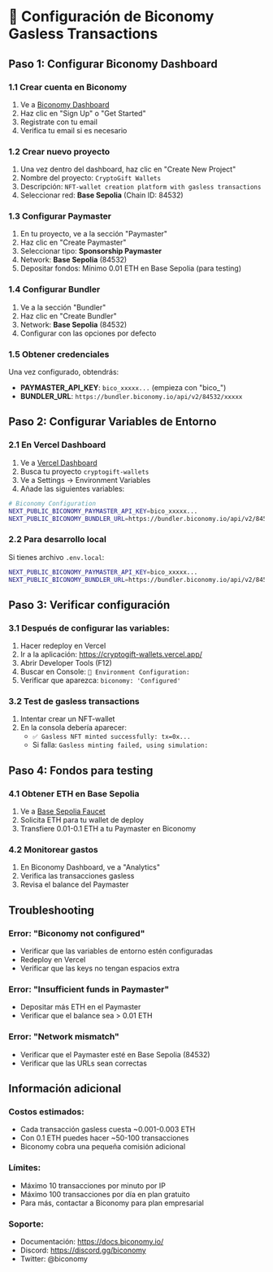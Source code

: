 # 🚀 Configuración de Biconomy Gasless Transactions

## Paso 1: Configurar Biconomy Dashboard

### 1.1 Crear cuenta en Biconomy
1. Ve a [Biconomy Dashboard](https://dashboard.biconomy.io/)
2. Haz clic en "Sign Up" o "Get Started"
3. Registrate con tu email
4. Verifica tu email si es necesario

### 1.2 Crear nuevo proyecto
1. Una vez dentro del dashboard, haz clic en "Create New Project"
2. Nombre del proyecto: `CryptoGift Wallets`
3. Descripción: `NFT-wallet creation platform with gasless transactions`
4. Seleccionar red: **Base Sepolia** (Chain ID: 84532)

### 1.3 Configurar Paymaster
1. En tu proyecto, ve a la sección "Paymaster"
2. Haz clic en "Create Paymaster"
3. Seleccionar tipo: **Sponsorship Paymaster**
4. Network: **Base Sepolia** (84532)
5. Depositar fondos: Mínimo 0.01 ETH en Base Sepolia (para testing)

### 1.4 Configurar Bundler
1. Ve a la sección "Bundler"
2. Haz clic en "Create Bundler"
3. Network: **Base Sepolia** (84532)
4. Configurar con las opciones por defecto

### 1.5 Obtener credenciales
Una vez configurado, obtendrás:
- **PAYMASTER_API_KEY**: `bico_xxxxx...` (empieza con "bico_")
- **BUNDLER_URL**: `https://bundler.biconomy.io/api/v2/84532/xxxxx`

## Paso 2: Configurar Variables de Entorno

### 2.1 En Vercel Dashboard
1. Ve a [Vercel Dashboard](https://vercel.com/dashboard)
2. Busca tu proyecto `cryptogift-wallets`
3. Ve a Settings → Environment Variables
4. Añade las siguientes variables:

```bash
# Biconomy Configuration
NEXT_PUBLIC_BICONOMY_PAYMASTER_API_KEY=bico_xxxxx...
NEXT_PUBLIC_BICONOMY_BUNDLER_URL=https://bundler.biconomy.io/api/v2/84532/xxxxx
```

### 2.2 Para desarrollo local
Si tienes archivo `.env.local`:
```bash
NEXT_PUBLIC_BICONOMY_PAYMASTER_API_KEY=bico_xxxxx...
NEXT_PUBLIC_BICONOMY_BUNDLER_URL=https://bundler.biconomy.io/api/v2/84532/xxxxx
```

## Paso 3: Verificar configuración

### 3.1 Después de configurar las variables:
1. Hacer redeploy en Vercel
2. Ir a la aplicación: https://cryptogift-wallets.vercel.app/
3. Abrir Developer Tools (F12)
4. Buscar en Console: `🔧 Environment Configuration:`
5. Verificar que aparezca: `biconomy: 'Configured'`

### 3.2 Test de gasless transactions
1. Intentar crear un NFT-wallet
2. En la consola debería aparecer:
   - `✅ Gasless NFT minted successfully: tx=0x...`
   - Si falla: `Gasless minting failed, using simulation:`

## Paso 4: Fondos para testing

### 4.1 Obtener ETH en Base Sepolia
1. Ve a [Base Sepolia Faucet](https://faucet.quicknode.com/ethereum/sepolia)
2. Solicita ETH para tu wallet de deploy
3. Transfiere 0.01-0.1 ETH a tu Paymaster en Biconomy

### 4.2 Monitorear gastos
1. En Biconomy Dashboard, ve a "Analytics"
2. Verifica las transacciones gasless
3. Revisa el balance del Paymaster

## Troubleshooting

### Error: "Biconomy not configured"
- Verificar que las variables de entorno estén configuradas
- Redeploy en Vercel
- Verificar que las keys no tengan espacios extra

### Error: "Insufficient funds in Paymaster"
- Depositar más ETH en el Paymaster
- Verificar que el balance sea > 0.01 ETH

### Error: "Network mismatch"
- Verificar que el Paymaster esté en Base Sepolia (84532)
- Verificar que las URLs sean correctas

## Información adicional

### Costos estimados:
- Cada transacción gasless cuesta ~0.001-0.003 ETH
- Con 0.1 ETH puedes hacer ~50-100 transacciones
- Biconomy cobra una pequeña comisión adicional

### Límites:
- Máximo 10 transacciones por minuto por IP
- Máximo 100 transacciones por día en plan gratuito
- Para más, contactar a Biconomy para plan empresarial

### Soporte:
- Documentación: https://docs.biconomy.io/
- Discord: https://discord.gg/biconomy
- Twitter: @biconomy